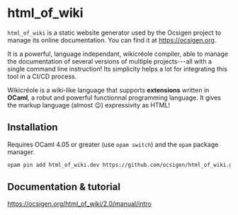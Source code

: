 # html_of_wiki

`html_of_wiki` is a static website generator used by the Ocsigen project to
manage its online documentation. You can find it at https://ocsigen.org.

It is a powerful, language independant, wikicréole compiler, able to manage the
documentation of several versions of multiple projects---all with a single
command line instruction! Its simplicity helps a lot for integrating this tool
in a CI/CD process.

Wikicréole is a wiki-like language that supports **extensions** written in
**OCaml**, a robut and powerful functionnal programming language. It gives the
markup language (almost :wink:) expressivity as HTML!

## Installation

Requires OCaml 4.05 or greater (use `opam switch`) and the `opam` package
manager.

```bash
opam pin add html_of_wiki.dev https://github.com/ocsigen/html_of_wiki.git
```

## Documentation & tutorial

https://ocsigen.org/html_of_wiki/2.0/manual/intro
